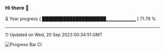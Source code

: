 ### Hi there 👋

⏳ Year progress { █████████████████████▁▁▁▁▁▁▁▁▁ } 71.79 %

---

⏰ Updated on Wed, 20 Sep 2023 00:34:51 GMT

![Progress Bar CI](https://github.com/Shyam-Makwana/GitHub-Actions-Demo/workflows/Progress%20Bar%20CI/badge.svg)
